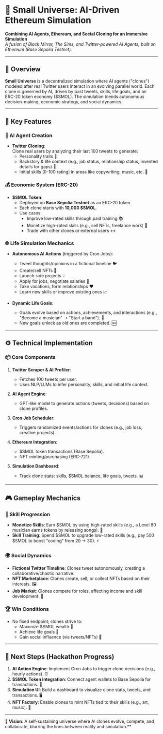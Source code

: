 # 🌌 Small Universe: AI-Driven Ethereum Simulation

**Combining AI Agents, Ethereum, and Social Cloning for an Immersive
Simulation**  
_A fusion of Black Mirror, The Sims, and Twitter-powered AI Agents, built on
Ethereum (Base Sepolia Testnet)._

---

## 🚀 Overview

**Small Universe** is a decentralized simulation where AI agents ("clones")
modeled after real Twitter users interact in an evolving parallel world. Each
clone is governed by AI, driven by past tweets, skills, life goals, and an
ERC-20 token economy ($SMOL). The simulation blends autonomous decision-making,
economic strategy, and social dynamics.

---

## 🔑 Key Features

### 🤖 AI Agent Creation

- **Twitter Cloning**:  
  Clone real users by analyzing their last 100 tweets to generate:
  - Personality traits 🧠
  - Backstory & life context (e.g., job status, relationship status, invented
    details for gaps) 🏡
  - Initial skills (0-100 rating) in areas like copywriting, music, etc. 🎯

### 💰 Economic System (ERC-20)

- **$SMOL Token**:
  - Deployed on **Base Sepolia Testnet** as an ERC-20 token.
  - Each clone starts with **10,000 $SMOL**.
  - Use cases:
    - Improve low-rated skills through paid training 📚
    - Monetize high-rated skills (e.g., sell NFTs, freelance work) 💸
    - Trade with other clones or external users ↔️

### 🌐 Life Simulation Mechanics

- **Autonomous AI Actions** (triggered by Cron Jobs):

  - Tweet thoughts/opinions in a fictional timeline 🐦
  - Create/sell NFTs 🎨
  - Launch side projects 💡
  - Apply for jobs, negotiate salaries 💼
  - Take vacations, form relationships ❤️
  - Learn new skills or improve existing ones 📈

- **Dynamic Life Goals**:
  - Goals evolve based on actions, achievements, and interactions (e.g., "Become
    a musician" → "Start a band"). 🎯
  - New goals unlock as old ones are completed. 🆕

---

## ⚙️ Technical Implementation

### 📦 Core Components

1. **Twitter Scraper & AI Profiler**:

   - Fetches 100 tweets per user.
   - Uses NLP/LLMs to infer personality, skills, and initial life context.

2. **AI Agent Engine**:

   - GPT-like model to generate actions (tweets, decisions) based on clone
     profiles.

3. **Cron Job Scheduler**:

   - Triggers randomized events/actions for clones (e.g., job loss, creative
     projects).

4. **Ethereum Integration**:

   - $SMOL token transactions (Base Sepolia).
   - NFT minting/purchasing (ERC-721).

5. **Simulation Dashboard**:
   - Track clone stats: skills, $SMOL balance, life goals, tweets. 📊

---

## 🎮 Gameplay Mechanics

### 🔄 Skill Progression

- **Monetize Skills**: Earn $SMOL by using high-rated skills (e.g., a Level 80
  musician earns tokens by releasing songs). 🎵
- **Skill Training**: Spend $SMOL to upgrade low-rated skills (e.g., pay 500
  $SMOL to boost "coding" from 20 → 30). ⚡

### 🌍 Social Dynamics

- **Fictional Twitter Timeline**: Clones tweet autonomously, creating a
  collaborative/chaotic narrative.
- **NFT Marketplace**: Clones create, sell, or collect NFTs based on their
  interests. 🖼️
- **Job Market**: Clones compete for roles, affecting income and skill
  development. 👔

### 🏆 Win Conditions

- No fixed endpoint; clones strive to:
  - Maximize $SMOL wealth 💎
  - Achieve life goals 🏅
  - Gain social influence (via tweets/NFTs) 📢

---

## 📅 Next Steps (Hackathon Progress)

1. **AI Action Engine**: Implement Cron Jobs to trigger clone decisions (e.g.,
   hourly actions). ⏰
2. **$SMOL Token Integration**: Connect agent wallets to Base Sepolia for
   transactions. 🔗
3. **Simulation UI**: Build a dashboard to visualize clone stats, tweets, and
   transactions. 🖥️
4. **NFT Factory**: Enable clones to mint NFTs tied to their skills (e.g., art,
   music). 🎨

---

**🌟 Vision**: A self-sustaining universe where AI clones evolve, compete, and
collaborate, blurring the lines between reality and simulation.\*\*
